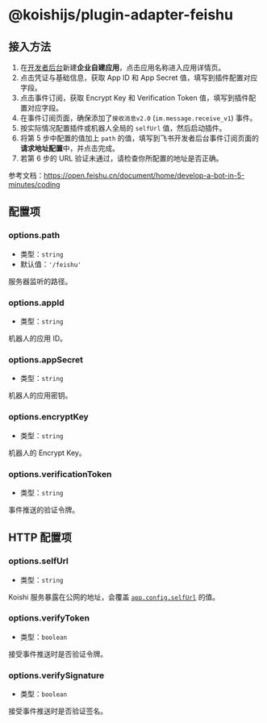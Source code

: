 # @koishijs/plugin-adapter-feishu

## 接入方法

1. 在[开发者后台](https://open.feishu.cn/app/)新建**企业自建应用**，点击应用名称进入应用详情页。
2. 点击凭证与基础信息，获取 App ID 和 App Secret 值，填写到插件配置对应字段。
3. 点击事件订阅，获取 Encrypt Key 和 Verification Token 值，填写到插件配置对应字段。
4. 在事件订阅页面，确保添加了`接收消息v2.0` (`im.message.receive_v1`) 事件。
5. 按实际情况配置插件或机器人全局的 `selfUrl` 值，然后启动插件。
6. 将第 5 步中配置的值加上 `path` 的值，填写到飞书开发者后台事件订阅页面的**请求地址配置**中，并点击完成。
7. 若第 6 步的 URL 验证未通过，请检查你所配置的地址是否正确。

参考文档：<https://open.feishu.cn/document/home/develop-a-bot-in-5-minutes/coding>

## 配置项

### options.path

- 类型：`string`
- 默认值：`'/feishu'`

服务器监听的路径。

### options.appId

- 类型：`string`

机器人的应用 ID。

### options.appSecret

- 类型：`string`

机器人的应用密钥。

### options.encryptKey

- 类型：`string`

机器人的 Encrypt Key。

### options.verificationToken

- 类型：`string`

事件推送的验证令牌。

## HTTP 配置项

### options.selfUrl

- 类型：`string`

Koishi 服务暴露在公网的地址，会覆盖 [`app.config.selfUrl`](../../api/core/app.md#options-selfurl) 的值。

### options.verifyToken

- 类型：`boolean`

接受事件推送时是否验证令牌。

### options.verifySignature

- 类型：`boolean`

接受事件推送时是否验证签名。
